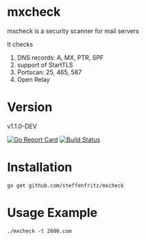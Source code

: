 # mxcheck

mxcheck is a security scanner for mail servers

It checks 
  1. DNS records: A, MX, PTR, SPF
  2. support of StartTLS
  3. Portscan: 25, 465, 587
  4. Open Relay

# Version

v1.1.0-DEV

[![Go Report Card](https://goreportcard.com/badge/github.com/steffenfritz/mxcheck)](https://goreportcard.com/report/github.com/steffenfritz/mxcheck) [![Build Status](https://travis-ci.org/steffenfritz/mxcheck.svg?branch=master)](https://travis-ci.org/steffenfritz/mxcheck)


# Installation

    go get github.com/steffenfritz/mxcheck

# Usage Example

    ./mxcheck -t 2600.com
